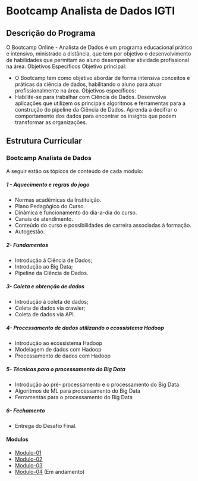 # Bootcamp Analista de Dados IGTI

## Descrição do Programa
O Bootcamp Online - Analista de Dados é um programa educacional prático e intensivo,
ministrado a distância, que tem por objetivo o desenvolvimento de habilidades que
permitam ao aluno desempenhar atividade profissional na área.
Objetivos Específicos
Objetivo principal:
- O Bootcamp tem como objetivo abordar de forma intensiva conceitos e práticas da
ciência de dados, habilitando o aluno para atuar profissionalmente na área.
Objetivos específicos:
- Habilite-se para trabalhar com Ciência de Dados. Desenvolva aplicações que
utilizem os principais algoritmos e ferramentas para a construção do pipeline da
Ciência de Dados. Aprenda a decifrar o comportamento dos dados para encontrar
os insights que podem transformar as organizações.

## Estrutura Curricular
### Bootcamp Analista de Dados
A seguir estão os tópicos de conteúdo de cada módulo:
##### 1 - Aquecimento e regras do jogo
- Normas acadêmicas da Instituição.
- Plano Pedagógico do Curso.
- Dinâmica e funcionamento do dia-a-dia do curso.
- Canais de atendimento.
- Conteúdo do curso e possibilidades de carreira associadas à formação.
- Autogestão.
##### 2- Fundamentos
- Introdução à Ciência de Dados;
- Introdução ao Big Data;
- Pipeline da Ciência de Dados.
##### 3- Coleta e obtenção de dados
- Introdução à coleta de dados;
- Coleta de dados via crawler;
- Coleta de dados via API.
##### 4- Processamento de dados utilizando o ecossistema Hadoop
- Introdução ao ecossistema Hadoop
- Modelagem de dados com Hadoop
- Processamento de dados com Hadoop
##### 5- Técnicas para o processamento do Big Data
- Introdução ao pré- processamento e o processamento do Big Data
- Algoritmos de ML para processamento do Big Data
- Ferramentas para o processamento do Big Data
##### 6- Fechamento
- Entrega do Desafio Final.
#### Modulos
* [Modulo-01](https://github.com/Collumbus/Bootcamp-Analista-de-Dados-IGTI/tree/master/Modulo-01)
* [Modulo-02](https://github.com/Collumbus/Bootcamp-Analista-de-Dados-IGTI/tree/master/Modulo-02)
* [Modulo-03](https://github.com/Collumbus/Bootcamp-Analista-de-Dados-IGTI/tree/master/Modulo-04)
* [Modulo-04]() (Em andamento)
